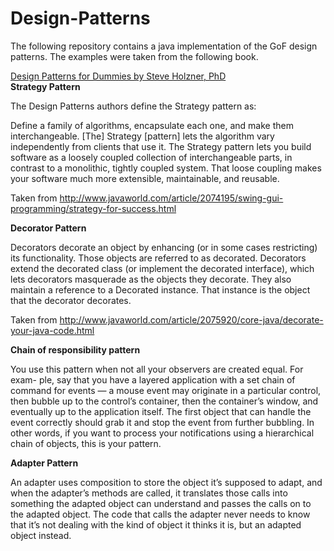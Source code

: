 # Design-Patterns
The following repository contains a java implementation of the GoF design patterns. The examples were taken from the following book.
<div>
 <a href= "http://www.amazon.com/Design-Patterns-Dummies-Steve-Holzner/dp/0471798541"> Design Patterns for Dummies by Steve Holzner, PhD</a> 

</div>
<b> Strategy Pattern </b>
</hr>

The Design Patterns authors define the Strategy pattern as:

Define a family of algorithms, encapsulate each one, and make them interchangeable. [The] Strategy [pattern] lets the algorithm vary independently from clients that use it.
The Strategy pattern lets you build software as a loosely coupled collection of interchangeable parts, in contrast to a monolithic, tightly coupled system. That loose coupling makes your software much more extensible, maintainable, and reusable.

Taken from http://www.javaworld.com/article/2074195/swing-gui-programming/strategy-for-success.html

<b> Decorator Pattern </b>

Decorators decorate an object by enhancing (or in some cases restricting) its functionality. Those objects are referred to as decorated. Decorators extend the decorated class (or implement the decorated interface), which lets decorators masquerade as the objects they decorate. They also maintain a reference to a Decorated instance. That instance is the object that the decorator decorates.

Taken from http://www.javaworld.com/article/2075920/core-java/decorate-your-java-code.html

<b> Chain of responsibility pattern </b>

You use this pattern when not all your observers are created equal. For exam-
ple, say that you have a layered application with a set chain of command for
events — a mouse event may originate in a particular control, then bubble up
to the control’s container, then the container’s window, and eventually up to
the application itself. The first object that can handle the event correctly
should grab it and stop the event from further bubbling.
In other words, if you want to process your notifications using a hierarchical
chain of objects, this is your pattern.

<b> Adapter Pattern </b>

An adapter uses composition to store the
object it’s supposed to adapt, and when the adapter’s methods are called, it
translates those calls into something the adapted object can understand and
passes the calls on to the adapted object. The code that calls the adapter
never needs to know that it’s not dealing with the kind of object it thinks it is,
but an adapted object instead.
